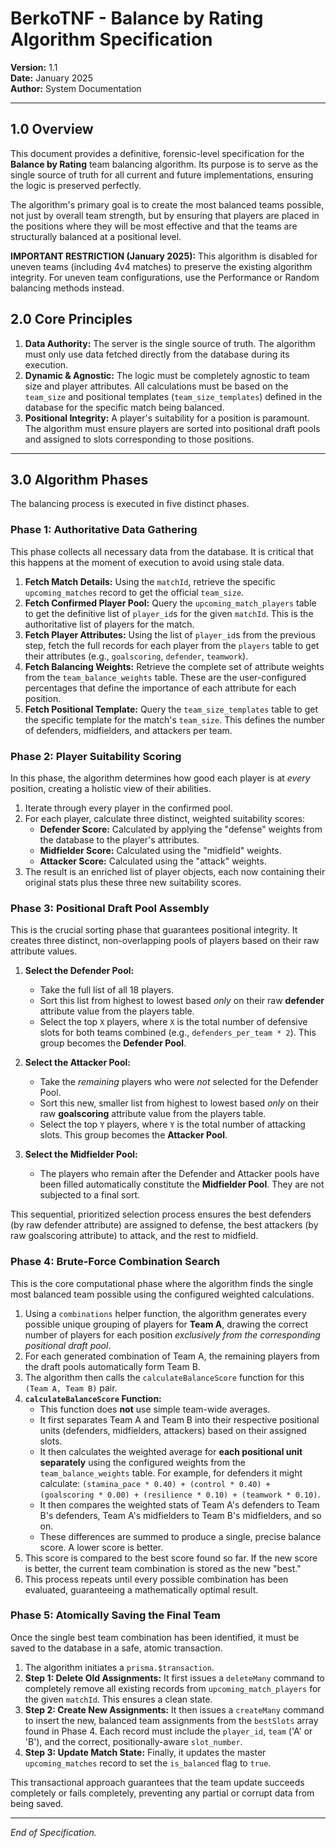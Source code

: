 # BerkoTNF - Balance by Rating Algorithm Specification

**Version:** 1.1  
**Date:** January 2025  
**Author:** System Documentation

---

## 1.0 Overview

This document provides a definitive, forensic-level specification for the **Balance by Rating** team balancing algorithm. Its purpose is to serve as the single source of truth for all current and future implementations, ensuring the logic is preserved perfectly.

The algorithm's primary goal is to create the most balanced teams possible, not just by overall team strength, but by ensuring that players are placed in the positions where they will be most effective and that the teams are structurally balanced at a positional level.

**IMPORTANT RESTRICTION (January 2025):** This algorithm is disabled for uneven teams (including 4v4 matches) to preserve the existing algorithm integrity. For uneven team configurations, use the Performance or Random balancing methods instead.

## 2.0 Core Principles

1.  **Data Authority:** The server is the single source of truth. The algorithm must only use data fetched directly from the database during its execution.
2.  **Dynamic & Agnostic:** The logic must be completely agnostic to team size and player attributes. All calculations must be based on the `team_size` and positional templates (`team_size_templates`) defined in the database for the specific match being balanced.
3.  **Positional Integrity:** A player's suitability for a position is paramount. The algorithm must ensure players are sorted into positional draft pools and assigned to slots corresponding to those positions.

---

## 3.0 Algorithm Phases

The balancing process is executed in five distinct phases.

### **Phase 1: Authoritative Data Gathering**

This phase collects all necessary data from the database. It is critical that this happens at the moment of execution to avoid using stale data.

1.  **Fetch Match Details:** Using the `matchId`, retrieve the specific `upcoming_matches` record to get the official `team_size`.
2.  **Fetch Confirmed Player Pool:** Query the `upcoming_match_players` table to get the definitive list of `player_id`s for the given `matchId`. This is the authoritative list of players for the match.
3.  **Fetch Player Attributes:** Using the list of `player_id`s from the previous step, fetch the full records for each player from the `players` table to get their attributes (e.g., `goalscoring`, `defender`, `teamwork`).
4.  **Fetch Balancing Weights:** Retrieve the complete set of attribute weights from the `team_balance_weights` table. These are the user-configured percentages that define the importance of each attribute for each position.
5.  **Fetch Positional Template:** Query the `team_size_templates` table to get the specific template for the match's `team_size`. This defines the number of defenders, midfielders, and attackers per team.

### **Phase 2: Player Suitability Scoring**

In this phase, the algorithm determines how good each player is at *every* position, creating a holistic view of their abilities.

1.  Iterate through every player in the confirmed pool.
2.  For each player, calculate three distinct, weighted suitability scores:
    *   **Defender Score:** Calculated by applying the "defense" weights from the database to the player's attributes.
    *   **Midfielder Score:** Calculated using the "midfield" weights.
    *   **Attacker Score:** Calculated using the "attack" weights.
3.  The result is an enriched list of player objects, each now containing their original stats plus these three new suitability scores.

### **Phase 3: Positional Draft Pool Assembly**

This is the crucial sorting phase that guarantees positional integrity. It creates three distinct, non-overlapping pools of players based on their raw attribute values.

1.  **Select the Defender Pool:**
    *   Take the full list of all 18 players.
    *   Sort this list from highest to lowest based *only* on their raw **defender** attribute value from the players table.
    *   Select the top `X` players, where `X` is the total number of defensive slots for both teams combined (e.g., `defenders_per_team * 2`). This group becomes the **Defender Pool**.

2.  **Select the Attacker Pool:**
    *   Take the *remaining* players who were *not* selected for the Defender Pool.
    *   Sort this new, smaller list from highest to lowest based *only* on their raw **goalscoring** attribute value from the players table.
    *   Select the top `Y` players, where `Y` is the total number of attacking slots. This group becomes the **Attacker Pool**.

3.  **Select the Midfielder Pool:**
    *   The players who remain after the Defender and Attacker pools have been filled automatically constitute the **Midfielder Pool**. They are not subjected to a final sort.

This sequential, prioritized selection process ensures the best defenders (by raw defender attribute) are assigned to defense, the best attackers (by raw goalscoring attribute) to attack, and the rest to midfield.

### **Phase 4: Brute-Force Combination Search**

This is the core computational phase where the algorithm finds the single most balanced team possible using the configured weighted calculations.

1.  Using a `combinations` helper function, the algorithm generates every possible unique grouping of players for **Team A**, drawing the correct number of players for each position *exclusively from the corresponding positional draft pool*.
2.  For each generated combination of Team A, the remaining players from the draft pools automatically form Team B.
3.  The algorithm then calls the `calculateBalanceScore` function for this `(Team A, Team B)` pair.
4.  **`calculateBalanceScore` Function:**
    *   This function does **not** use simple team-wide averages.
    *   It first separates Team A and Team B into their respective positional units (defenders, midfielders, attackers) based on their assigned slots.
    *   It then calculates the weighted average for **each positional unit separately** using the configured weights from the `team_balance_weights` table. For example, for defenders it might calculate: `(stamina_pace * 0.40) + (control * 0.40) + (goalscoring * 0.00) + (resilience * 0.10) + (teamwork * 0.10)`.
    *   It then compares the weighted stats of Team A's defenders to Team B's defenders, Team A's midfielders to Team B's midfielders, and so on.
    *   These differences are summed to produce a single, precise balance score. A lower score is better.
5.  This score is compared to the best score found so far. If the new score is better, the current team combination is stored as the new "best."
6.  This process repeats until every possible combination has been evaluated, guaranteeing a mathematically optimal result.

### **Phase 5: Atomically Saving the Final Team**

Once the single best team combination has been identified, it must be saved to the database in a safe, atomic transaction.

1.  The algorithm initiates a `prisma.$transaction`.
2.  **Step 1: Delete Old Assignments:** It first issues a `deleteMany` command to completely remove all existing records from `upcoming_match_players` for the given `matchId`. This ensures a clean state.
3.  **Step 2: Create New Assignments:** It then issues a `createMany` command to insert the new, balanced team assignments from the `bestSlots` array found in Phase 4. Each record must include the `player_id`, `team` ('A' or 'B'), and the correct, positionally-aware `slot_number`.
4.  **Step 3: Update Match State:** Finally, it updates the master `upcoming_matches` record to set the `is_balanced` flag to `true`.

This transactional approach guarantees that the team update succeeds completely or fails completely, preventing any partial or corrupt data from being saved.

---

_End of Specification._ 